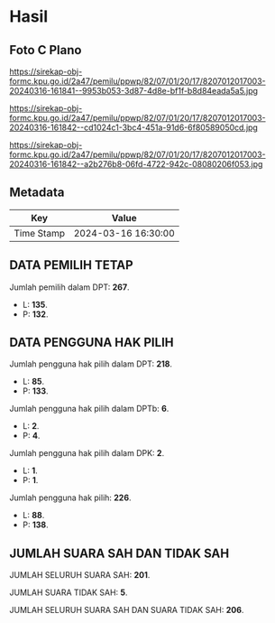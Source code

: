 # Hasil

## Foto C Plano

https://sirekap-obj-formc.kpu.go.id/2a47/pemilu/ppwp/82/07/01/20/17/8207012017003-20240316-161841--9953b053-3d87-4d8e-bf1f-b8d84eada5a5.jpg

https://sirekap-obj-formc.kpu.go.id/2a47/pemilu/ppwp/82/07/01/20/17/8207012017003-20240316-161842--cd1024c1-3bc4-451a-91d6-6f80589050cd.jpg

https://sirekap-obj-formc.kpu.go.id/2a47/pemilu/ppwp/82/07/01/20/17/8207012017003-20240316-161842--a2b276b8-06fd-4722-942c-08080206f053.jpg


## Metadata

| Key        | Value               |
| ---------- | ------------------- |
| Time Stamp | 2024-03-16 16:30:00 |


## DATA PEMILIH TETAP

Jumlah pemilih dalam DPT: **267**.
 * L: **135**.
 * P: **132**.

## DATA PENGGUNA HAK PILIH

Jumlah pengguna hak pilih dalam DPT: **218**.
 * L: **85**.
 * P: **133**.

Jumlah pengguna hak pilih dalam DPTb: **6**.
 * L: **2**.
 * P: **4**.

Jumlah pengguna hak pilih dalam DPK: **2**.
 * L: **1**.
 * P: **1**.

Jumlah pengguna hak pilih: **226**.
 * L: **88**.
 * P: **138**.

## JUMLAH SUARA SAH DAN TIDAK SAH

JUMLAH SELURUH SUARA SAH: **201**.

JUMLAH SUARA TIDAK SAH: **5**.

JUMLAH SELURUH SUARA SAH DAN SUARA TIDAK SAH: **206**.


